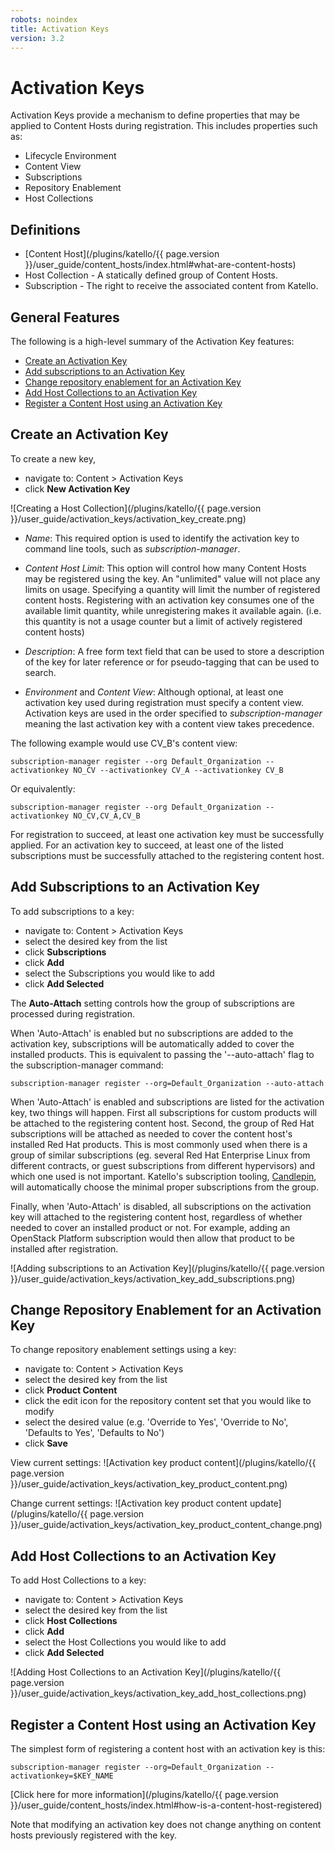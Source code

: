 ```yaml
---
robots: noindex
title: Activation Keys
version: 3.2
---
```


# Activation Keys

Activation Keys provide a mechanism to define properties that may be applied to Content Hosts during registration.  This includes properties such as:

- Lifecycle Environment
- Content View
- Subscriptions
- Repository Enablement
- Host Collections

## Definitions

- [Content Host](/plugins/katello/{{ page.version }}/user_guide/content_hosts/index.html#what-are-content-hosts)
- Host Collection - A statically defined group of Content Hosts.
- Subscription - The right to receive the associated content from Katello.

## General Features

The following is a high-level summary of the Activation Key features:

- [Create an Activation Key](#create-an-activation-key)
- [Add subscriptions to an Activation Key](#add-subscriptions-to-an-activation-key)
- [Change repository enablement for an Activation Key](#change-repository-enablement-for-an-activation-key)
- [Add Host Collections to an Activation Key](#add-host-collections-to-an-activation-key)
- [Register a Content Host using an Activation Key](#register-a-content-host-using-an-activation-key)

## Create an Activation Key

To create a new key,

- navigate to: Content > Activation Keys
- click **New Activation Key**

![Creating a Host Collection](/plugins/katello/{{ page.version }}/user_guide/activation_keys/activation_key_create.png)

- *Name*: This required option is used to identify the activation key to command line tools, such as *subscription-manager*.

- *Content Host Limit*: This option will control how many Content Hosts may be registered using the key. An "unlimited" value will not place any limits on usage. Specifying a quantity will limit the number of registered content hosts. Registering with an activation key consumes one of the available limit quantity, while unregistering makes it available again. (i.e. this quantity is not a usage counter but a limit of actively registered content hosts)

- *Description*: A free form text field that can be used to store a description of the key for later reference or for pseudo-tagging that can be used to search.

- *Environment* and *Content View*: Although optional, at least one activation key used during registration must specify a content view. Activation keys are used in the order specified to *subscription-manager* meaning the last activation key with a content view takes precedence.

The following example would use CV_B's content view:

```
subscription-manager register --org Default_Organization --activationkey NO_CV --activationkey CV_A --activationkey CV_B
```

Or equivalently:

```
subscription-manager register --org Default_Organization --activationkey NO_CV,CV_A,CV_B
```

For registration to succeed, at least one activation key must be successfully applied. For an activation key to succeed, at least one of the listed subscriptions must be successfully attached to the registering content host.

## Add Subscriptions to an Activation Key

To add subscriptions to a key:

- navigate to: Content > Activation Keys
- select the desired key from the list
- click **Subscriptions**
- click **Add**
- select the Subscriptions you would like to add
- click **Add Selected**

The **Auto-Attach** setting controls how the group of subscriptions are processed during registration.

When 'Auto-Attach' is enabled but no subscriptions are added to the activation key, subscriptions will be automatically added to cover the installed products. This is equivalent to passing the '--auto-attach' flag to the subscription-manager command:

```
subscription-manager register --org=Default_Organization --auto-attach
```

When 'Auto-Attach' is enabled and subscriptions are listed for the activation key, two things will happen. First all subscriptions for custom products will be attached to the registering content host. Second, the group of Red Hat subscriptions will be attached as needed to cover the content host's installed Red Hat products. This is most commonly used when there is a group of similar subscriptions (eg. several Red Hat Enterprise Linux from different contracts, or guest subscriptions from different hypervisors) and which one used is not important. Katello's subscription tooling, [Candlepin](https://www.candlepinproject.org), will automatically choose the minimal proper subscriptions from the group.

Finally, when 'Auto-Attach' is disabled, all subscriptions on the activation key will attached to the registering content host, regardless of whether needed to cover an installed product or not. For example, adding an OpenStack Platform subscription would then allow that product to be installed after registration.

![Adding subscriptions to an Activation Key](/plugins/katello/{{ page.version }}/user_guide/activation_keys/activation_key_add_subscriptions.png)



## Change Repository Enablement for an Activation Key

To change repository enablement settings using a key:

- navigate to: Content > Activation Keys
- select the desired key from the list
- click **Product Content**
- click the edit icon for the repository content set that you would like to modify
- select the desired value (e.g. 'Override to Yes', 'Override to No', 'Defaults to Yes', 'Defaults to No')
- click **Save**

View current settings:
![Activation key product content](/plugins/katello/{{ page.version }}/user_guide/activation_keys/activation_key_product_content.png)

Change current settings:
![Activation key product content update](/plugins/katello/{{ page.version }}/user_guide/activation_keys/activation_key_product_content_change.png)

## Add Host Collections to an Activation Key

To add Host Collections to a key:

- navigate to: Content > Activation Keys
- select the desired key from the list
- click **Host Collections**
- click **Add**
- select the Host Collections you would like to add
- click **Add Selected**

![Adding Host Collections to an Activation Key](/plugins/katello/{{ page.version }}/user_guide/activation_keys/activation_key_add_host_collections.png)

## Register a Content Host using an Activation Key

The simplest form of registering a content host with an activation key is this:

```
subscription-manager register --org=Default_Organization --activationkey=$KEY_NAME
```

[Click here for more information](/plugins/katello/{{ page.version }}/user_guide/content_hosts/index.html#how-is-a-content-host-registered)

Note that modifying an activation key does not change anything on content hosts previously registered with the key.
